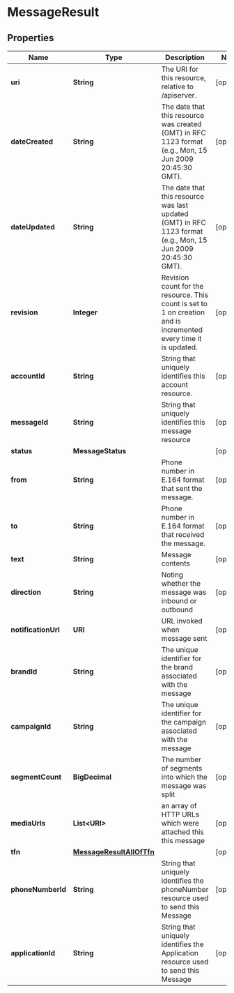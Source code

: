 

# MessageResult


## Properties

Name | Type | Description | Notes
------------ | ------------- | ------------- | -------------
**uri** | **String** | The URI for this resource, relative to /apiserver. |  [optional]
**dateCreated** | **String** | The date that this resource was created (GMT) in RFC 1123 format (e.g., Mon, 15 Jun 2009 20:45:30 GMT). |  [optional]
**dateUpdated** | **String** | The date that this resource was last updated (GMT) in RFC 1123 format (e.g., Mon, 15 Jun 2009 20:45:30 GMT). |  [optional]
**revision** | **Integer** | Revision count for the resource. This count is set to 1 on creation and is incremented every time it is updated. |  [optional]
**accountId** | **String** | String that uniquely identifies this account resource. |  [optional]
**messageId** | **String** | String that uniquely identifies this message resource |  [optional]
**status** | **MessageStatus** |  |  [optional]
**from** | **String** | Phone number in E.164 format that sent the message. |  [optional]
**to** | **String** | Phone number in E.164 format that received the message. |  [optional]
**text** | **String** | Message contents |  [optional]
**direction** | **String** | Noting whether the message was inbound or outbound |  [optional]
**notificationUrl** | **URI** | URL invoked when message sent |  [optional]
**brandId** | **String** | The unique identifier for the brand associated with the message |  [optional]
**campaignId** | **String** | The unique identifier for the campaign associated with the message |  [optional]
**segmentCount** | **BigDecimal** | The number of segments into which the message was split |  [optional]
**mediaUrls** | **List&lt;URI&gt;** | an array of HTTP URLs which were attached this this message |  [optional]
**tfn** | [**MessageResultAllOfTfn**](MessageResultAllOfTfn.md) |  |  [optional]
**phoneNumberId** | **String** | String that uniquely identifies the phoneNumber resource used to send this Message |  [optional]
**applicationId** | **String** | String that uniquely identifies the Application resource used to send this Message |  [optional]



